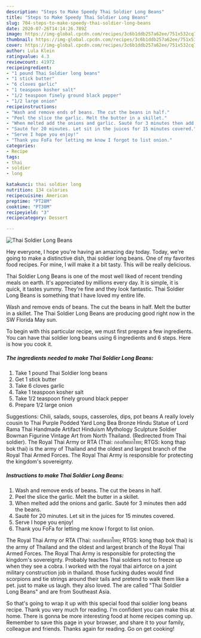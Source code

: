 ```yaml
---
description: "Steps to Make Speedy Thai Soldier Long Beans"
title: "Steps to Make Speedy Thai Soldier Long Beans"
slug: 704-steps-to-make-speedy-thai-soldier-long-beans
date: 2020-07-26T14:14:26.789Z
image: https://img-global.cpcdn.com/recipes/3c6b1ddb257a62ee/751x532cq70/thai-soldier-long-beans-recipe-main-photo.jpg
thumbnail: https://img-global.cpcdn.com/recipes/3c6b1ddb257a62ee/751x532cq70/thai-soldier-long-beans-recipe-main-photo.jpg
cover: https://img-global.cpcdn.com/recipes/3c6b1ddb257a62ee/751x532cq70/thai-soldier-long-beans-recipe-main-photo.jpg
author: Lula Klein
ratingvalue: 4.3
reviewcount: 41972
recipeingredient:
- "1 pound Thai Soldier long beans"
- "1 stick butter"
- "6 cloves garlic"
- "1 teaspoon kosher salt"
- "1/2 teaspoon finely ground black pepper"
- "1/2 large onion"
recipeinstructions:
- "Wash and remove ends of beans. The cut the beans in half."
- "Peel the slice the garlic. Melt the butter in a skillet."
- "When melted add the onions and garlic. Sauté for 3 minutes then add the beans."
- "Sauté for 20 minutes. Let sit in the juices for 15 minutes covered."
- "Serve I hope you enjoy!"
- "Thank you FoFa for letting me know I forgot to list onion."
categories:
- Recipe
tags:
- thai
- soldier
- long

katakunci: thai soldier long 
nutrition: 134 calories
recipecuisine: American
preptime: "PT28M"
cooktime: "PT30M"
recipeyield: "3"
recipecategory: Dessert

---
```



![Thai Soldier Long Beans](https://img-global.cpcdn.com/recipes/3c6b1ddb257a62ee/751x532cq70/thai-soldier-long-beans-recipe-main-photo.jpg)

Hey everyone, I hope you're having an amazing day today. Today, we're going to make a distinctive dish, thai soldier long beans. One of my favorites food recipes. For mine, I will make it a bit tasty. This will be really delicious.

Thai Soldier Long Beans is one of the most well liked of recent trending meals on earth. It's appreciated by millions every day. It is simple, it is quick, it tastes yummy. They're fine and they look fantastic. Thai Soldier Long Beans is something that I have loved my entire life.

Wash and remove ends of beans. The cut the beans in half. Melt the butter in a skillet. The Thai Soldier Long Beans are producing good right now in the SW Florida May sun.


To begin with this particular recipe, we must first prepare a few ingredients. You can have thai soldier long beans using 6 ingredients and 6 steps. Here is how you cook it.

<!--inarticleads1-->

##### The ingredients needed to make Thai Soldier Long Beans:

1. Take 1 pound Thai Soldier long beans
1. Get 1 stick butter
1. Take 6 cloves garlic
1. Take 1 teaspoon kosher salt
1. Take 1/2 teaspoon finely ground black pepper
1. Prepare 1/2 large onion


Suggestions: Chili, salads, soups, casseroles, dips, pot beans A really lovely cousin to Thai Purple Podded Yard Long Bea Bronze Hindu Statue of Lord Rama Thai Handmade Artifact Hinduism Mythology Sculpture Soldier Bowman Figurine Vintage Art from North Thailand. (Redirected from Thai soldier). The Royal Thai Army or RTA (Thai: กองทัพบกไทย; RTGS: kong thap bok thai) is the army of Thailand and the oldest and largest branch of the Royal Thai Armed Forces. The Royal Thai Army is responsible for protecting the kingdom&#39;s sovereignty. 

<!--inarticleads2-->

##### Instructions to make Thai Soldier Long Beans:

1. Wash and remove ends of beans. The cut the beans in half.
1. Peel the slice the garlic. Melt the butter in a skillet.
1. When melted add the onions and garlic. Sauté for 3 minutes then add the beans.
1. Sauté for 20 minutes. Let sit in the juices for 15 minutes covered.
1. Serve I hope you enjoy!
1. Thank you FoFa for letting me know I forgot to list onion.


The Royal Thai Army or RTA (Thai: กองทัพบกไทย; RTGS: kong thap bok thai) is the army of Thailand and the oldest and largest branch of the Royal Thai Armed Forces. The Royal Thai Army is responsible for protecting the kingdom&#39;s sovereignty. Probably teaches Thai soldiers not to freeze up when they see a cobra. I worked with the royal thai airforce on a joint military construction job in thailand. those fucking dudes would find scorpions and tie strings around their tails and pretend to walk them like a pet. just to make us laugh. they also loved. The are called &#34;Thai Soldier Long Beans&#34; and are from Southeast Asia. 

So that's going to wrap it up with this special food thai soldier long beans recipe. Thank you very much for reading. I'm confident you can make this at home. There is gonna be more interesting food at home recipes coming up. Remember to save this page in your browser, and share it to your family, colleague and friends. Thanks again for reading. Go on get cooking!
